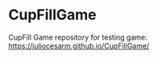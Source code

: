 # CupFillGame
 CupFill Game repository for testing
 game: https://juliocesarm.github.io/CupFillGame/
